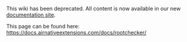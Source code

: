 
This wiki has been deprecated. All content is now available in our new [documentation site](https://docs.airnativeextensions.com).
            
This page can be found here: https://docs.airnativeextensions.com/docs/rootchecker/
                